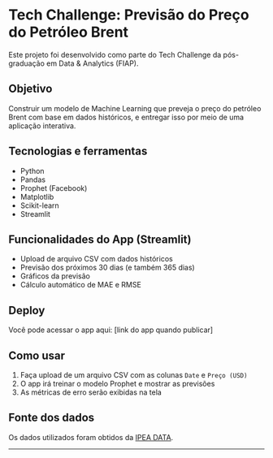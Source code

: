 # Tech Challenge: Previsão do Preço do Petróleo Brent 

Este projeto foi desenvolvido como parte do Tech Challenge da pós-graduação em Data & Analytics (FIAP).

##  Objetivo
Construir um modelo de Machine Learning que preveja o preço do petróleo Brent com base em dados históricos, e entregar isso por meio de uma aplicação interativa.

##  Tecnologias e ferramentas
- Python
- Pandas
- Prophet (Facebook)
- Matplotlib
- Scikit-learn
- Streamlit

##  Funcionalidades do App (Streamlit)
- Upload de arquivo CSV com dados históricos
- Previsão dos próximos 30 dias (e também 365 dias)
- Gráficos da previsão
- Cálculo automático de MAE e RMSE

##  Deploy
Você pode acessar o app aqui: [link do app quando publicar]

##  Como usar
1. Faça upload de um arquivo CSV com as colunas `Date` e `Preço (USD)`
2. O app irá treinar o modelo Prophet e mostrar as previsões
3. As métricas de erro serão exibidas na tela

## Fonte dos dados
Os dados utilizados foram obtidos da [IPEA DATA](http://www.ipeadata.gov.br/ExibeSerie.aspx?module=m&serid=1650971490&oper=view).

---

